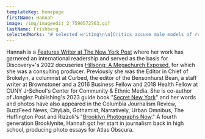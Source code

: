 ```yaml
---
templateKey: homepage
firstName: Hannah
image: /img/imageedit_2_7590572763.gif
lastName: Frishberg
selectedWorks: "# selected writing\n\n[Critics accuse male models of running 'Fyre Fest of burlesque'](https://nypost.com/2023/01/09/critics-accuse-male-models-of-running-fyre-fest-of-burlesque/) \\[New York Post]\n\n[Tithe money funded Hillsong pastors' luxury lifestyles: former members](https://nypost.com/2021/01/26/former-hillsong-members-detail-pastors-lavish-lifestyles/) \\[New York Post]\n\n[These iPhone snobs won't date Android users](https://nypost.com/2019/08/14/sorry-android-users-these-iphone-snobs-wont-date-you/) \\[New York Post]\n\n[Vaping deaths 'not surprising': black-market weed insider](https://nypost.com/2019/09/18/vaping-deaths-not-surprising-black-market-weed-insider/) \\[New York Post]\n\n[This late actress had the best rent deal in NYC](https://nypost.com/2018/05/09/how-a-late-actress-paid-only-28-in-rent-for-an-nyc-apartment/)\_\\[New York Post]\n\n[The end of 3G could be a big problem for basic phone users](https://onezero.medium.com/3g-could-end-this-year-for-people-who-rely-on-basic-phones-thats-a-big-problem-102e53eba151) \\[OneZero]\n\n[Dominatrixes and their Orthodox Jewish clients](https://www.buzzfeednews.com/article/hannahfrishberg/dominatrixes-orthodox-jewish-haredi-kink-bdsm-brooklyn/)\_\\[BuzzFeed]\n\n[Greenpoint's final Polish-language weekly](https://www.cjr.org/united_states_project/greenpoint-brooklyn-polish-news.php)\_\\[Columbia Journalism Review]\n\n[In defense of caffeine pills](https://lifehacker.com/in-defense-of-caffeine-pills-1828501954) \\[Lifehacker]\n\n[Online tarot communities as free healthcare](https://www.dailydot.com/irl/tarot-cards-facebook/)\_\\[Daily Dot]\n\n[Building community in Brooklyn's backyards](https://www.citylab.com/life/2018/06/building-a-community-in-brooklyns-backyards/561608/)\_\\[CityLab]\n\n[The vice and vagrants of old-school Gowanus](http://narrative.ly/the-vice-and-vagrants-of-old-school-gowanus/)\_\\[Narratively]\n\n[New York's lost neighborhoods](https://ny.curbed.com/2018/5/29/17332770/new-york-neighborhoods-eminent-domain-history-west-side-story)\_\\[Curbed NY]\n\n[Biggie Smalls worked at my Park Slope temple and was ‘a good kid’](http://brokelyn.com/if-you-dont-know-now-you-know/)\_\\[Brokelyn]\n\n[How a rising Brooklyn hospital aims to upgrade health care](https://thebridgebk.com/how-rising-brooklyn-hospital-plans-upgrade-health-care/)\_\\[The Bridge]\_\n\n[REVS' underground autobiography](https://urbanomnibus.net/2014/07/revs-underground-autobiography/)\_\\[Urban Omnibus]\n\n[New Utrecht students fear increase in racism following Trump election](http://bklyner.com/new-utrecht-high-school-students-fear-increase-racism-sexism-following-trump-election-bensonhurst/)\_\\[Bklyner]\n\n[Bodega at center of Mafia investigation now has its own T-shirt line](http://brokelyn.com/beloved-carroll-gardens-bodega-smunion-gets-t-shirt-line/)\_\\[Brokelyn]\n\n[Cocaine break-ins: The life of a 1960s Brooklyn pharmacist](http://www.brownstoner.com/brooklyn-life/brooklyn-pharmacy-1960s-cocaine-breakin-midwood/)\_\\[Brownstoner]\n\n[The failed paradise: Pruitt-Igoe](http://www.atlasobscura.com/articles/pruitt-igoe)\_\\[Atlas Obscura]\n\n# editing\n\n[What is this whole Brooklyn drag renaissance, anyway?](http://brokelyn.com/brooklyn-drag-renaissance/)\_by Eric Shorey\n\n[Vinyl lives: A guide to all 27 of Brooklyn's record stores](http://brokelyn.com/vinyl-lives-guide-27-record-stores-brooklyn/)\_by Elena Goukassian\n\n[3 new Brooklyn breweries are opening this summer](http://brokelyn.com/3-new-brooklyn-breweries/)\_by Cat Wolinski\n\n[Talking shop with Greenpoint's vintage store mavens](http://brokelyn.com/female-run-vintage-stores-greenpoint-talk-business/)\_by Ruthie Darling\n\n[HBO's 'Crashing' resurrects legendary NYC comedy spot](http://brokelyn.com/hbos-crashing-resurrects-legendary-nyc-comedy-spot/)\_by Bobby Hankinson\n\n# photography\_\n\n[My hometown is Brooklyn](https://www.nytimes.com/projects/2013/lens-my-hometown/index.html?name=Hannah_Frishberg&page=1) \\[The New York Times]\n\n[New house within old walls in Boerum Hill](https://www.brownstoner.com/interiors-renovation/boerum-hill-brooklyn-townhouse-renovation-bigprototype/)\_\\[The Insider]\n\n[The man who built New York City's schools](http://narrative.ly/the-man-who-built-new-york-citys-schools/)\_\\[Narratively]\n\n[The Red Hook grain elevator](https://www.atlasobscura.com/articles/red-hook-grain-elevator) \\[Atlas Obscura]\n\n[Creedmoor Psychiatric Center](https://www.huffingtonpost.com/2013/11/04/psych-ward-photos_n_4195213.html)\_\\[Huffington Post]\n\n[Exploring Fort Tilden's decaying beauty](http://gothamist.com/2014/02/24/photos_fort_tilden.php#photo-1)\_\\[Gothamist]\n\n# poetry\n\n[Amtrak](http://writingdisorder.com/hannah-frishberg/)\_\\[The Writing Disorder]\n\n[The Brooklyn hallelujah](http://madswirl.com/short-stories/2016/03/the-brooklyn-hallelujah/)\_\\[Mad Swirl]\n\n[Insomniac's soliloquy](https://issuu.com/zoomoozophone_review/docs/zr5/44)\_\\[Zoomoozophone Review]\n\n[Stoop dreams](http://madswirl.com/short-stories/2016/01/stoop-dreams/)\_\\[Mad Swirl]"
---
```

Hannah is a [Features Writer at The New York Post](https://nypost.com/author/hannah-frishberg/) where her work has garnered an international readership and served as the basis for Discovery+'s 2022 docuseries [Hillsong: A Megachurch Exposed](https://www.imdb.com/title/tt16304142/), for which she was a consulting producer. Previously she was the Editor in Chief of Brokelyn, a columnist at Curbed, the editor of the Bensonhurst Bean, a staff writer at Brownstoner and a 2016 Business Fellow and 2018 Health Fellow at CUNY J-School's Center for Community & Ethnic Media. She is co-author of Jonglez Publishing's 2023 guide book "[Secret New York](https://www.nouvellelibrairiesetoise.fr/livre/17421868-secret-new-york-hidden-bars-and-restaurants-michelle-young-laura-itzkowitz-hannah-frishberg-jonglez)" and her words and photos have also appeared in the Columbia Journalism Review, BuzzFeed News, CityLab, Gothamist, Narratively, Urban Omnibus, The Huffington Post and Rizzoli's "[Brooklyn Photographs Now](https://www.rizzoliusa.com/book/9780847862382/)." A fourth generation Brooklynite, Hannah got her start in journalism back in high school, producing photo essays for Atlas Obscura.
